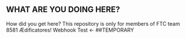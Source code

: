 ## WHAT ARE YOU DOING HERE?

How did you get here? This repository is only for members of FTC team 8581 Ædificatores!
Webhook Test <- ##TEMPORARY
